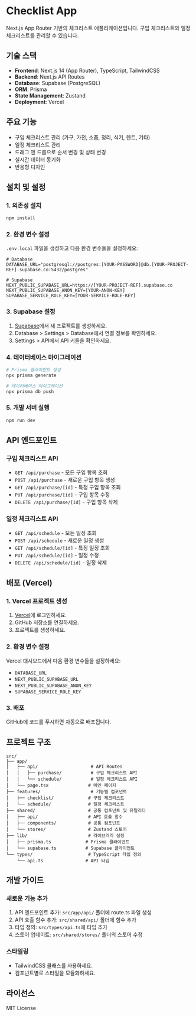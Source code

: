 # Checklist App

Next.js App Router 기반의 체크리스트 애플리케이션입니다. 구입 체크리스트와 일정 체크리스트를 관리할 수 있습니다.

## 기술 스택

- **Frontend**: Next.js 14 (App Router), TypeScript, TailwindCSS
- **Backend**: Next.js API Routes
- **Database**: Supabase (PostgreSQL)
- **ORM**: Prisma
- **State Management**: Zustand
- **Deployment**: Vercel

## 주요 기능

- 구입 체크리스트 관리 (가구, 가전, 소품, 정리, 식기, 렌트, 기타)
- 일정 체크리스트 관리
- 드래그 앤 드롭으로 순서 변경 및 상태 변경
- 실시간 데이터 동기화
- 반응형 디자인

## 설치 및 설정

### 1. 의존성 설치

```bash
npm install
```

### 2. 환경 변수 설정

`.env.local` 파일을 생성하고 다음 환경 변수들을 설정하세요:

```env
# Database
DATABASE_URL="postgresql://postgres:[YOUR-PASSWORD]@db.[YOUR-PROJECT-REF].supabase.co:5432/postgres"

# Supabase
NEXT_PUBLIC_SUPABASE_URL=https://[YOUR-PROJECT-REF].supabase.co
NEXT_PUBLIC_SUPABASE_ANON_KEY=[YOUR-ANON-KEY]
SUPABASE_SERVICE_ROLE_KEY=[YOUR-SERVICE-ROLE-KEY]
```

### 3. Supabase 설정

1. [Supabase](https://supabase.com)에서 새 프로젝트를 생성하세요.
2. Database > Settings > Database에서 연결 정보를 확인하세요.
3. Settings > API에서 API 키들을 확인하세요.

### 4. 데이터베이스 마이그레이션

```bash
# Prisma 클라이언트 생성
npx prisma generate

# 데이터베이스 마이그레이션
npx prisma db push
```

### 5. 개발 서버 실행

```bash
npm run dev
```

## API 엔드포인트

### 구입 체크리스트 API

- `GET /api/purchase` - 모든 구입 항목 조회
- `POST /api/purchase` - 새로운 구입 항목 생성
- `GET /api/purchase/[id]` - 특정 구입 항목 조회
- `PUT /api/purchase/[id]` - 구입 항목 수정
- `DELETE /api/purchase/[id]` - 구입 항목 삭제

### 일정 체크리스트 API

- `GET /api/schedule` - 모든 일정 조회
- `POST /api/schedule` - 새로운 일정 생성
- `GET /api/schedule/[id]` - 특정 일정 조회
- `PUT /api/schedule/[id]` - 일정 수정
- `DELETE /api/schedule/[id]` - 일정 삭제

## 배포 (Vercel)

### 1. Vercel 프로젝트 생성

1. [Vercel](https://vercel.com)에 로그인하세요.
2. GitHub 저장소를 연결하세요.
3. 프로젝트를 생성하세요.

### 2. 환경 변수 설정

Vercel 대시보드에서 다음 환경 변수들을 설정하세요:

- `DATABASE_URL`
- `NEXT_PUBLIC_SUPABASE_URL`
- `NEXT_PUBLIC_SUPABASE_ANON_KEY`
- `SUPABASE_SERVICE_ROLE_KEY`

### 3. 배포

GitHub에 코드를 푸시하면 자동으로 배포됩니다.

## 프로젝트 구조

```
src/
├── app/
│   ├── api/                    # API Routes
│   │   ├── purchase/           # 구입 체크리스트 API
│   │   └── schedule/           # 일정 체크리스트 API
│   └── page.tsx               # 메인 페이지
├── features/                   # 기능별 컴포넌트
│   ├── checklist/             # 구입 체크리스트
│   └── schedule/              # 일정 체크리스트
├── shared/                    # 공통 컴포넌트 및 유틸리티
│   ├── api/                   # API 호출 함수
│   ├── components/            # 공통 컴포넌트
│   └── stores/                # Zustand 스토어
├── lib/                       # 라이브러리 설정
│   ├── prisma.ts             # Prisma 클라이언트
│   └── supabase.ts           # Supabase 클라이언트
└── types/                     # TypeScript 타입 정의
    └── api.ts                # API 타입
```

## 개발 가이드

### 새로운 기능 추가

1. API 엔드포인트 추가: `src/app/api/` 폴더에 route.ts 파일 생성
2. API 호출 함수 추가: `src/shared/api/` 폴더에 함수 추가
3. 타입 정의: `src/types/api.ts`에 타입 추가
4. 스토어 업데이트: `src/shared/stores/` 폴더의 스토어 수정

### 스타일링

- TailwindCSS 클래스를 사용하세요.
- 컴포넌트별로 스타일을 모듈화하세요.

## 라이선스

MIT License
